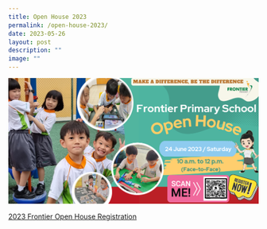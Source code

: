 ```yaml
---
title: Open House 2023
permalink: /open-house-2023/
date: 2023-05-26
layout: post
description: ""
image: ""
---
```

<img src="/images/open%20house.PNG">

[2023 Frontier Open House Registration](https://www.form.gov.sg/6415ccb81ee4e10012d53da3)